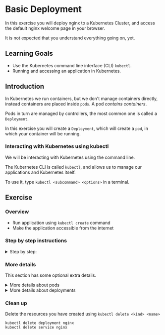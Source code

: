 # Basic Deployment

In this exercise you will deploy nginx to a Kubernetes Cluster, and access the default nginx welcome page in your browser.

It is not expected that you understand everything going on, yet.

## Learning Goals

- Use the Kubernetes command line interface (CLI) `kubectl`.
- Running and accessing an application in Kubernetes.

## Introduction

In Kubernetes we run containers, but we don't manage containers directly, instead containers are placed inside `pods`.
A pod _contains containers_.

Pods in turn are managed by controllers, the most common one is called a `Deployment`.

In this exercise you will create a `Deployment`, which will create a `pod`, in which your container will be running.

### Interacting with Kubernetes using kubectl

We will be interacting with Kubernetes using the command line.

The Kubernetes CLI is called `kubectl`, and allows us to manage our applications and Kubernetes itself.

To use it, type `kubectl <subcommand> <options>` in a terminal.

## Exercise

### Overview

- Run application using `kubectl create` command
- Make the application accessible from the internet

### Step by step instructions

<details>
<summary>Step by step:</summary>

## Run application using kubectl create command

We will use the [nginx](https://nginx.org/en/) webserver as an example of an application you might want to run in Kubernetes.

Here is the command to do it:

```
kubectl create deployment nginx --image=nginx:latest
```

Expected output:

```
deployment.apps/nginx created
```

We can ask Kubernetes about what resources it has, such as our pod.

We do this using the `kubect get <kind>` command, in this case the `<kind>` will be `pod(s)`.

Verify that your pod was created and is running using kubectl:

```
kubectl get pods`
```

Expected output:

```
NAME                     READY   STATUS    RESTARTS   AGE
nginx-6d666844f6-tjvk5   1/1     Running   0          15s
```

Awesome! Nginx is running.

## Make the application accessible from the internet

We are getting a little ahead of our exercises here, but to illustrate that we actually have
a functioning web-server running in our pod, let's try exposing it to the internet and access it from a browser!

First use the following command to create a `service` for your `deployment`:

> :bulb: A `service` is a networking abstraction that enables a lot of the neat networking features of Kubernetes.
> We will cover `services` in detail in a later exercise, so just go with it for now :-)

```
kubectl expose deployment nginx --port 80 --type NodePort
```

Expected output:

```
service/nginx exposed
```

Get the `service` called `nginx` and note down the NodePort:

```
kubectl get service nginx
```

Expected output:

```
NAME        TYPE       CLUSTER-IP      EXTERNAL-IP   PORT(S)        AGE
nginx       NodePort   10.96.223.218   <none>        80:32458/TCP   12s
```

In this example, Kubernetes has chosen port `32458`.

Finally, look up the IP address of a node in the cluster with:

```
kubectl get nodes -o wide           # The -o wide flag makes the output more verbose, i.e. to include the IPs
```

Expected output:

```
NAME    STATUS   . . . INTERNAL-IP  EXTERNAL-IP     . . .
node1   Ready    . . . 10.123.0.8   35.240.20.246   . . .
node2   Ready    . . . 10.123.0.7   35.205.245.42   . . .
```

Since your `service` is of type `NodePort` it will be exposed on _any_ of the nodes,
on the port from before, so choose one of the `EXTERNAL-IP`'s,
and point your web browser to the URL `<EXTERNAL-IP>:<PORT>`.

You should see the default nginx webpage in your browser.

</details>

### More details

This section has some optional extra details.

<details>
<summary>More details about pods</summary>
A **Pod** (_not container_) is the smallest building-block/worker-unit in Kubernetes,
it has a specification of one or more containers and exists for the duration of the containers;
if all the containers stop or terminate, the Pod is stopped.

</details>

<details>
<summary>More details about deployments</summary>
Usually a pod will be part of a **Deployment**; a more controlled or _robust_ way of running Pods.
A deployment can be configured to automatically delete stopped or exited Pods and start new ones,
as well as run a number of identical Pods e.g. to provide high-availability.

</details>

### Clean up

Delete the resources you have created using `kubectl delete <kind> <name>`

```
kubectl delete deployment nginx
kubectl delete service nginx
```
